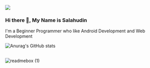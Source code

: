 ![](https://komarev.com/ghpvc/?username=Salahudin-cloud&color=orange&style=for-the-badge)
### Hi there 👋, My Name is Salahudin
I'm a Beginner Programmer who like  Android Development and Web Development
<br>

![Anurag's GitHub stats](https://github-readme-stats.vercel.app/api?username=Salahudin-cloud&show_icons=true&theme=dark)
<br>
<br>


![readmebox (1)](https://github.com/Salahudin-cloud/Salahudin-cloud/assets/69721453/44d770ef-b581-41a7-91db-a5076abf9632)
